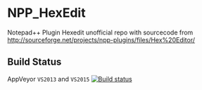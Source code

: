 # NPP_HexEdit
Notepad++ Plugin Hexedit
unofficial repo with sourcecode from http://sourceforge.net/projects/npp-plugins/files/Hex%20Editor/


Build Status
------------

AppVeyor `VS2013` and `VS2015`  [![Build status](https://ci.appveyor.com/api/projects/status/x8j5dnfur93n6six?svg=true)](https://ci.appveyor.com/project/chcg/npp-hexedit)


